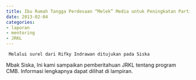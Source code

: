 ```yaml
---
title: Ibu Rumah Tangga Perdesaan “Melek” Media untuk Peningkatan Partisipasi Perempuan dan Pemenuhan Kebutuhan Informasi - Mentoring 4 Februari 2013
date: 2013-02-04
categories:
- laporan
- mentoring
- JRKL
---
```


     Melalui surel dari Rifky Indrawan ditujukan pada Siska 

Mbak Siska, Ini kami sampaikan pemberitahuan JRKL tentang program CMB. Informasi lengkapnya dapat dilihat di lampiran. 
